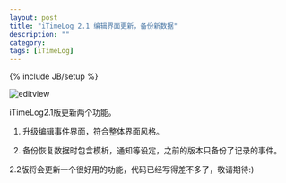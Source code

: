 ```yaml
---
layout: post
title: "iTimeLog 2.1 编辑界面更新，备份新数据"
description: ""
category: 
tags: [iTimeLog]
---
```

{% include JB/setup %}

![editview](http://interbbs.b0.upaiyun.com/iTimeLog/editview.png)

iTimeLog2.1版更新两个功能。

1. 升级编辑事件界面，符合整体界面风格。

2. 备份恢复数据时包含模析，通知等设定，之前的版本只备份了记录的事件。

2.2版将会更新一个很好用的功能，代码已经写得差不多了，敬请期待:)
